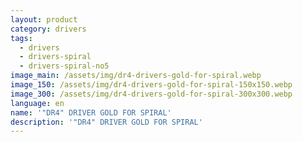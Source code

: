 ```yaml
---
layout: product
category: drivers
tags:
  - drivers
  - drivers-spiral
  - drivers-spiral-no5
image_main: /assets/img/dr4-drivers-gold-for-spiral.webp
image_150: /assets/img/dr4-drivers-gold-for-spiral-150x150.webp
image_300: /assets/img/dr4-drivers-gold-for-spiral-300x300.webp
language: en
name: '"DR4" DRIVER GOLD FOR SPIRAL'
description: '"DR4" DRIVER GOLD FOR SPIRAL'
---
```

